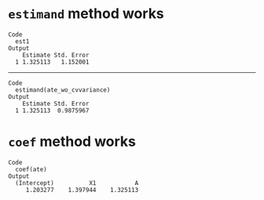 # `estimand` method works

    Code
      est1
    Output
        Estimate Std. Error
      1 1.325113   1.152001

---

    Code
      estimand(ate_wo_cvvariance)
    Output
        Estimate Std. Error
      1 1.325113  0.9875967

# `coef` method works

    Code
      coef(ate)
    Output
      (Intercept)          X1           A 
         1.203277    1.397944    1.325113 

